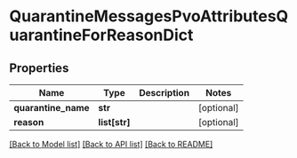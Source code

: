 # QuarantineMessagesPvoAttributesQuarantineForReasonDict

## Properties
Name | Type | Description | Notes
------------ | ------------- | ------------- | -------------
**quarantine_name** | **str** |  | [optional] 
**reason** | **list[str]** |  | [optional] 

[[Back to Model list]](../README.md#documentation-for-models) [[Back to API list]](../README.md#documentation-for-api-endpoints) [[Back to README]](../README.md)

